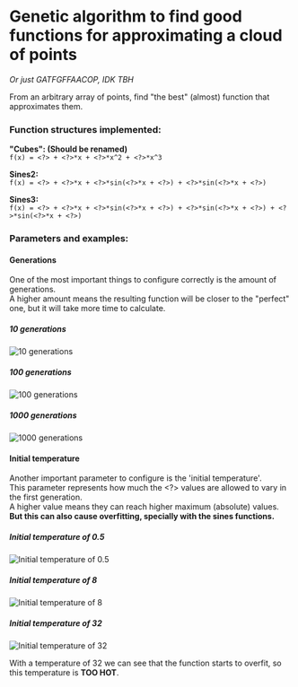 # Genetic algorithm to find good functions for approximating a cloud of points
*Or just GATFGFFAACOP, IDK TBH*

From an arbitrary array of points, find "the best" (almost) function that approximates them.

### Function structures implemented:

**"Cubes": (Should be renamed)**  
`f(x) = <?> + <?>*x + <?>*x^2 + <?>*x^3`

**Sines2:**  
`f(x) = <?> + <?>*x + <?>*sin(<?>*x + <?>) + <?>*sin(<?>*x + <?>)`

**Sines3:**  
`f(x) = <?> + <?>*x + <?>*sin(<?>*x + <?>) + <?>*sin(<?>*x + <?>) + <?>*sin(<?>*x + <?>)`

### Parameters and examples:

#### Generations

One of the most important things to configure correctly is the amount of generations.  
A higher amount means the resulting function will be closer to the "perfect" one, but it will take more time to calculate.

##### 10 generations  
![10 generations](https://raw.githubusercontent.com/j4rv/gostuff/master/approximations/img/10gens.png)

##### 100 generations  
![100 generations](https://raw.githubusercontent.com/j4rv/gostuff/master/approximations/img/100gens.png)

##### 1000 generations  
![1000 generations](https://raw.githubusercontent.com/j4rv/gostuff/master/approximations/img/1000gens.png)

#### Initial temperature

Another important parameter to configure is the 'initial temperature'.  
This parameter represents how much the <?> values are allowed to vary in the first generation.  
A higher value means they can reach higher maximum (absolute) values. **But this can also cause overfitting, specially with the sines functions.**

##### Initial temperature of 0.5  
![Initial temperature of 0.5](https://raw.githubusercontent.com/j4rv/gostuff/master/approximations/img/initTemp05.png)

##### Initial temperature of 8  
![Initial temperature of 8](https://raw.githubusercontent.com/j4rv/gostuff/master/approximations/img/initTemp8.png)

##### Initial temperature of 32  
![Initial temperature of 32](https://raw.githubusercontent.com/j4rv/gostuff/master/approximations/img/initTemp32.png)

With a temperature of 32 we can see that the function starts to overfit, so this temperature is **TOO HOT**.